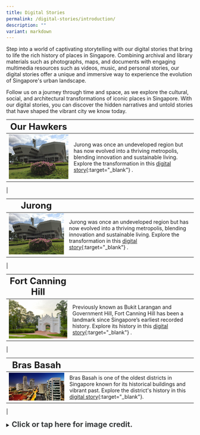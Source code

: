 ```yaml
---
title: Digital Stories
permalink: /digital-stories/introduction/
description: ""
variant: markdown
---
```

Step into a world of captivating storytelling with our digital stories that bring to life the rich history of places in Singapore. Combining archival and library materials such as photographs, maps, and documents with engaging multimedia resources such as videos, music, and personal stories, our digital stories offer a unique and immersive way to experience the evolution of Singapore's urban landscape.

Follow us on a journey through time and space, as we explore the cultural, social, and architectural transformations of iconic places in Singapore. With our digital stories, you can discover the hidden narratives and untold stories that have shaped the vibrant city we know today.

| **<font size="5">Our Hawkers</font>** |  | 
| -------- | -------- | 
| [<img src="/images/Jurongdigital/jtc_building_1.jpg" alt="singapore-revisualised-virtual-showcase" style="width:500px;">](/digital-stories/jurong/intro/)   | Jurong was once an undeveloped region but has now evolved into a thriving metropolis, blending innovation and sustainable living. Explore the transformation in this [digital story](/digital-stories/jurong/intro/){:target="_blank"} .
|

| **<font size="5">Jurong</font>** |  | 
| -------- | -------- | 
| [<img src="/images/Jurongdigital/jtc_building_1.jpg" alt="singapore-revisualised-virtual-showcase" style="width:500px;">](/digital-stories/jurong/intro/)   | Jurong was once an undeveloped region but has now evolved into a thriving metropolis, blending innovation and sustainable living. Explore the transformation in this [digital story](/digital-stories/jurong/intro/){:target="_blank"} .
|

| **<font size="5">Fort Canning Hill</font>** |  | 
| -------- | -------- | 
| [<img src="/images/fc-cemetery-4.jpg" alt="singapore-revisualised-virtual-showcase" style="width:500px;">](/digital-stories/fort-canning-hill/intro/)   | Previously known as Bukit Larangan and Government Hill, Fort Canning Hill has been a landmark since Singapore’s earliest recorded history. Explore its history in this [digital story](/digital-stories/fort-canning-hill/intro/){:target="_blank"} .
|

| **<font size="5">Bras Basah</font>** |  | 
| -------- | -------- | 
| [<img src="/images/landing-virtual-showcase-1.jpg" alt="singapore-revisualised-virtual-showcase" style="width:500px;">](/digital-stories/bras-basah/bb-intro/)   | Bras Basah is one of the oldest districts in Singapore known for its historical buildings and vibrant past. Explore the district's history in this [digital story](/digital-stories/bras-basah/bb-intro/){:target="_blank"}.
|

<details>
<summary><span style="font-weight: 700; font-size: 20px; font-style: normal; color:#353839">Click or tap here for image credit.</span></summary>
<br>	
<span style="font-weight: 400; font-size: 20px; font-style: normal; color:#778899">1. Jurong Town Corporation Building photo by Smuconlaw via Wikicommons [CC BY-SA 4.0]
<br>2. Fort Canning Hill photo by Photo by Francisco Anzola via Flickr
<br>3. Bras Basah photo Erwin Soo [CC BY-SA 2.0]
</span>
	
</details>